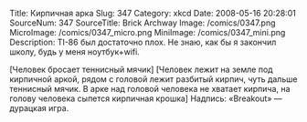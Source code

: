 Title: Кирпичная арка 
Slug: 347 
Category: xkcd 
Date: 2008-05-16 20:28:01 
SourceNum: 347 
SourceTitle: Brick Archway 
Image: /comics/0347.png 
MicroImage: /comics/0347_micro.png 
MiniImage: /comics/0347_mini.png 
Description: TI-86 был достаточно плох. Не знаю, как бы я закончил школу, будь у меня ноутбук+wifi.
 

[Человек бросает теннисный мячик]
[Человек лежит на земле под кирпичной аркой, рядом с головой лежит разбитый кирпич, чуть дальше теннисный мячик. В арке над головой человека не хватает кирпича, на голову человека сыпется кирпичная крошка]
Надпись: «Breakout» — дурацкая игра.